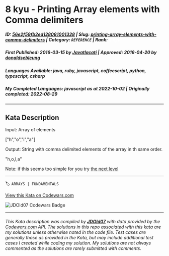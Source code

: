 # 8 kyu - Printing Array elements with Comma delimiters

##### **ID**: [56e2f59fb2ed128081001328](https://www.codewars.com/kata/56e2f59fb2ed128081001328) | **Slug**: [printing-array-elements-with-comma-delimiters](https://www.codewars.com/kata/56e2f59fb2ed128081001328) | **Category**: `REFERENCE` | **Rank**: <span style="color:white">8 kyu</span>

##### **First Published**: 2016-03-15 ***by*** [Javatlacati](https://www.codewars.com/users/Javatlacati) | **Approved**: 2016-04-20 ***by*** [donaldsebleung](https://www.codewars.com/users/donaldsebleung)

##### **Languages Available**: java, ruby, javascript, coffeescript, python, typescript, csharp

##### **My Completed Languages**: javascript ***as at*** 2022-10-02 | **Originally completed**: 2022-08-29

---

## Kata Description


Input: Array of elements



["h","o","l","a"]



Output: String with comma delimited elements of the array in th same order.



"h,o,l,a"



Note: if this seems too simple for you try [the next level](https://www.codewars.com/kata/5711d95f159cde99e0000249)

---


🏷 `ARRAYS | FUNDAMENTALS`


[View this Kata on Codewars.com](https://www.codewars.com/kata/56e2f59fb2ed128081001328)

![](https://www.codewars.com/users/jdold07/badges/large "JDOld07 Codewars Badge")

---

###### *This Kata description was compiled by [**JDOld07**](https://tpstech.dev) with data provided by the [Codewars.com](https://www.codewars.com) API.  The solutions in this repo associated with this kata are my solutions unless otherwise noted in the code file.  Test cases are generally those as provided in the Kata, but may include additional test cases I created while coding my solution.  My solutions are not always commented as the solutions are rarely submitted with comments.*
